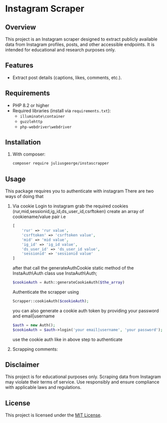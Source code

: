 # Instagram Scraper

## Overview
This project is an Instagram scraper designed to extract publicly available data from Instagram profiles, posts, and other accessible endpoints. It is intended for educational and research purposes only.

## Features
- Extract post details (captions, likes, comments, etc.).

## Requirements
- PHP 8.2 or higher
- Required libraries (install via `requirements.txt`):
    - `illuminate\container`
    - `guzzlehttp`
    - `php-webdriver\webdriver`

## Installation
1. With composer:
     ```bash
     composer require juliusgeorge/instascrapper
     ```


## Usage
This package requires you to authenticate with instagram
There are two ways of doing that 

1.  Via cookie
    Login to instagram grab the required cookies (rur,mid,sessionid,ig_id,ds_user_id,csrftoken)
    create an array of cookiename/value pair i.e
    ```php
    [
        'rur' => 'rur value',
        'csrftoken' => 'csrftoken value',
        'mid' => 'mid value',
        'ig_id' => 'ig_id value',
        'ds_user_id' => 'ds_user_id value',
        'sessionid' => 'sessionid value'
    ]
    ```
    after that call the generateAuthCookie static method of the InstaAuth\Auth class
    use InstaAuth\Auth;
    ```php
    $cookieAuth = Auth::generateCookieAuth($the_array)
    ```

    Authenticate the scrapper using
    ```php
    Scrapper::cookieAuth($cookieAuth);
    ```

    you can also generate a cookie auth token by providing your password and email|username
    
     ```php
     $auth = new Auth();
     $cookieAuth = $auth->login('your email|username', 'your password');
     ```
     use the cookie auth like in above step to authenticate
2. Scrapping comments:
     

## Disclaimer
This project is for educational purposes only. Scraping data from Instagram may violate their terms of service. Use responsibly and ensure compliance with applicable laws and regulations.

## License
This project is licensed under the [MIT License](LICENSE).
